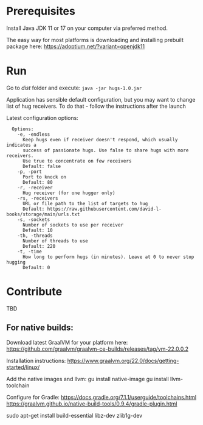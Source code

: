 # Prerequisites
Install Java JDK 11 or 17 on your computer via preferred method. 

The easy way for most platforms is downloading and installing prebuilt package here: https://adoptium.net/?variant=openjdk11

# Run
Go to *dist* folder and execute:
```java -jar hugs-1.0.jar```

Application has sensible default configuration, but you may want to change list of hug receivers. To do that - follow the instructions after the launch

Latest configuration options:
```
  Options:
    -e, -endless
      Keep hugs even if receiver doesn't respond, which usually indicates a 
      success of passionate hugs. Use false to share hugs with more receivers. 
      Use true to concentrate on few receivers
      Default: false
    -p, -port
      Port to knock on
      Default: 80
    -r, -receiver
      Hug receiver (for one hugger only)
    -rs, -receivers
      URL or file path to the list of targets to hug
      Default: https://raw.githubusercontent.com/david-l-books/storage/main/urls.txt
    -s, -sockets
      Number of sockets to use per receiver
      Default: 10
    -th, -threads
      Number of threads to use
      Default: 220
    -t, -time
      How long to perform hugs (in minutes). Leave at 0 to never stop hugging
      Default: 0
```

# Contribute
TBD

## For native builds:
Download latest GraalVM for your platform here:
https://github.com/graalvm/graalvm-ce-builds/releases/tag/vm-22.0.0.2

Installation instructions:
https://www.graalvm.org/22.0/docs/getting-started/linux/

Add the native images and llvm:
gu install native-image
gu install llvm-toolchain

Configure for Gradle:
https://docs.gradle.org/7.1.1/userguide/toolchains.html
https://graalvm.github.io/native-build-tools/0.9.4/gradle-plugin.html

sudo apt-get install build-essential libz-dev zlib1g-dev
